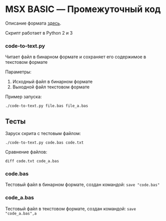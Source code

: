 # MSX BASIC — Промежуточный код

Описание формата [здесь](https://sysadminmosaic.ru/msx/basic_intermediate_code/).

Скрипт работает в Python 2 и 3

<a name="codetotextt"></a>
### code-to-text.py
Читает файл в бинарном формате и сохраняет его содержимое в текстовом формате

Параметры:
1. Исходный файл в бинарном формате
2. Выходной файл текстовом формате

Пример запуска:

`./code-to-text.py file.bas file_a.bas`

## Тесты
<a name="testfiles"></a>

Заруск скрита с тестовым файлом:

`./code-to-text.py code.bas code.txt`

Сравнение файлов:

`diff code.txt code_a.bas`

<a name="codebas"></a>
### code.bas
Тестовый файл в бинарном формате, создан командой: `save "code.bas"`

<a name="codeabas"></a>
### code_a.bas
Тестовый файл в текстовом формате, создан командой: `save "code_a.bas",a`
